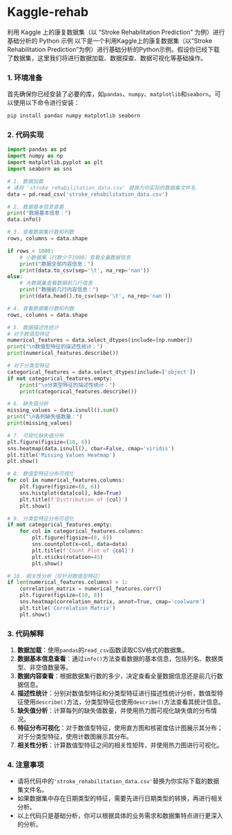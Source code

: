 # Kaggle-rehab
利用 Kaggle 上的康复数据集（以 “Stroke Rehabilitation Prediction” 为例）进行基础分析的 Python 示例
以下是一个利用Kaggle上的康复数据集（以“Stroke Rehabilitation Prediction”为例）进行基础分析的Python示例。假设你已经下载了数据集，这里我们将进行数据加载、数据探查、数据可视化等基础操作。

### 1. 环境准备
首先确保你已经安装了必要的库，如`pandas`、`numpy`、`matplotlib`和`seaborn`。可以使用以下命令进行安装：
```bash
pip install pandas numpy matplotlib seaborn
```

### 2. 代码实现

```python
import pandas as pd
import numpy as np
import matplotlib.pyplot as plt
import seaborn as sns

# 1. 数据加载
# 请将 'stroke_rehabilitation_data.csv' 替换为你实际的数据集文件名
data = pd.read_csv('stroke_rehabilitation_data.csv')

# 2. 数据基本信息查看
print("数据基本信息：")
data.info()

# 3. 查看数据集行数和列数
rows, columns = data.shape

if rows < 1000:
    # 小数据集（行数少于1000）查看全量数据信息
    print("数据全部内容信息：")
    print(data.to_csv(sep='\t', na_rep='nan'))
else:
    # 大数据集查看数据前几行信息
    print("数据前几行内容信息：")
    print(data.head().to_csv(sep='\t', na_rep='nan'))

# 4. 查看数据集行数和列数
rows, columns = data.shape

# 5. 数据描述性统计
# 对于数值型特征
numerical_features = data.select_dtypes(include=[np.number])
print("\n数值型特征的描述性统计：")
print(numerical_features.describe())

# 对于分类型特征
categorical_features = data.select_dtypes(include=['object'])
if not categorical_features.empty:
    print("\n分类型特征的描述性统计：")
    print(categorical_features.describe())

# 6. 缺失值分析
missing_values = data.isnull().sum()
print("\n各列缺失值数量：")
print(missing_values)

# 7. 可视化缺失值分布
plt.figure(figsize=(10, 6))
sns.heatmap(data.isnull(), cbar=False, cmap='viridis')
plt.title('Missing Values Heatmap')
plt.show()

# 8. 数值型特征分布可视化
for col in numerical_features.columns:
    plt.figure(figsize=(8, 6))
    sns.histplot(data[col], kde=True)
    plt.title(f'Distribution of {col}')
    plt.show()

# 9. 分类型特征分布可视化
if not categorical_features.empty:
    for col in categorical_features.columns:
        plt.figure(figsize=(8, 6))
        sns.countplot(x=col, data=data)
        plt.title(f'Count Plot of {col}')
        plt.xticks(rotation=45)
        plt.show()

# 10. 相关性分析（仅针对数值型特征）
if len(numerical_features.columns) > 1:
    correlation_matrix = numerical_features.corr()
    plt.figure(figsize=(10, 8))
    sns.heatmap(correlation_matrix, annot=True, cmap='coolwarm')
    plt.title('Correlation Matrix')
    plt.show()

```

### 3. 代码解释
1. **数据加载**：使用`pandas`的`read_csv`函数读取CSV格式的数据集。
2. **数据基本信息查看**：通过`info()`方法查看数据的基本信息，包括列名、数据类型、非空值数量等。
3. **数据内容查看**：根据数据集行数的多少，决定查看全量数据信息还是前几行数据信息。
4. **描述性统计**：分别对数值型特征和分类型特征进行描述性统计分析，数值型特征使用`describe()`方法，分类型特征也使用`describe()`方法查看其统计信息。
5. **缺失值分析**：计算每列的缺失值数量，并使用热力图可视化缺失值的分布情况。
6. **特征分布可视化**：对于数值型特征，使用直方图和核密度估计图展示其分布；对于分类型特征，使用计数图展示其分布。
7. **相关性分析**：计算数值型特征之间的相关性矩阵，并使用热力图进行可视化。

### 4. 注意事项
- 请将代码中的`'stroke_rehabilitation_data.csv'`替换为你实际下载的数据集文件名。
- 如果数据集中存在日期类型的特征，需要先进行日期类型的转换，再进行相关分析。
- 以上代码只是基础分析，你可以根据具体的业务需求和数据集特点进行更深入的分析。
